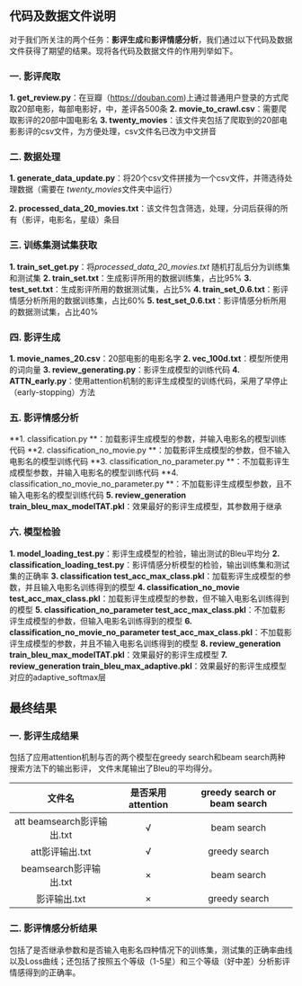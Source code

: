 ## 代码及数据文件说明

对于我们所关注的两个任务：**影评生成**和**影评情感分析**，我们通过以下代码及数据文件获得了期望的结果。现将各代码及数据文件的作用列举如下。


### 一. 影评爬取
**1. get_review.py**：在豆瓣（https://douban.com)上通过普通用户登录的方式爬取20部电影，每部电影好，中，差评各500条
**2. movie_to_crawl.csv**：需要爬取影评的20部中国电影名
**3. twenty_movies**：该文件夹包括了爬取到的20部电影影评的csv文件，为方便处理，csv文件名已改为中文拼音

### 二. 数据处理
**1. generate_data_update.py**：将20个csv文件拼接为一个csv文件，并筛选待处理数据（需要在 *twenty_movies*文件夹中运行）

**2. processed_data_20_movies.txt**：该文件包含筛选，处理，分词后获得的所有（影评，电影名，星级）条目

### 三. 训练集测试集获取
**1. train_set_get.py**：将*processed_data_20_movies.txt* 随机打乱后分为训练集和测试集
**2. train_set.txt**：生成影评所用的数据训练集，占比95%
**3. test_set.txt**：生成影评所用的数据测试集，占比5%
**4. train_set_0.6.txt**：影评情感分析所用的数据训练集，占比60%
**5. test_set_0.6.txt**：影评情感分析所用的数据测试集，占比40%

### 四. 影评生成
**1. movie_names_20.csv**：20部电影的电影名字
**2. vec_100d.txt**：模型所使用的词向量
**3. review_generating.py**：影评生成模型的训练代码
**4. ATTN_early.py**：使用attention机制的影评生成模型的训练代码，采用了早停止（early-stopping）方法

### 五. 影评情感分析
**1. classification.py **：加载影评生成模型的参数，并输入电影名的模型训练代码
**2. classification_no_movie.py **：加载影评生成模型的参数，但不输入电影名的模型训练代码
**3. classification_no_parameter.py **：不加载影评生成模型参数，并输入电影名的模型训练代码
**4. classification_no_movie_no_parameter.py **：不加载影评生成模型参数，且不输入电影名的模型训练代码
**5. review_generation train_bleu_max_modelTAT.pkl**：效果最好的影评生成模型，其参数用于继承

### 六. 模型检验
**1. model_loading_test.py**：影评生成模型的检验，输出测试的Bleu平均分
**2. classification_loading_test.py**：影评情感分析模型的检验，输出训练集和测试集的正确率
**3. classification test_acc_max_class.pkl**：加载影评生成模型的参数，并且输入电影名训练得到的模型
**4. classification_no_movie  test_acc_max_class.pkl**：加载影评生成模型的参数，但不输入电影名训练得到的模型
**5. classification_no_parameter test_acc_max_class.pkl**：不加载影评生成模型的参数，但输入电影名训练得到的模型
**6. classification_no_movie_no_parameter test_acc_max_class.pkl**：不加载影评生成模型的参数，并且不输入电影名训练得到的模型
**8. review_generation train_bleu_max_modelTAT.pkl**：效果最好的影评生成模型
**7. review_generation train_bleu_max_adaptive.pkl**：效果最好的影评生成模型对应的adaptive_softmax层



##  最终结果

### 一. 影评生成结果
包括了应用attention机制与否的两个模型在greedy search和beam search两种搜索方法下的输出影评， 文件末尾输出了Bleu的平均得分。

| 文件名  | 是否采用attention | greedy search or beam search|
| :------------: | :-------------: |:-------------: |
| att beamsearch影评输出.txt    |√| beam search |
| att影评输出.txt      |√|    greedy search     |
| beamsearch影评输出.txt |×|    beam search     |
| 影评输出.txt |×|    greedy search     |

### 二. 影评情感分析结果
包括了是否继承参数和是否输入电影名四种情况下的训练集，测试集的正确率曲线以及Loss曲线；还包括了按照五个等级（1-5星）和三个等级（好中差）分析影评情感得到的正确率。


